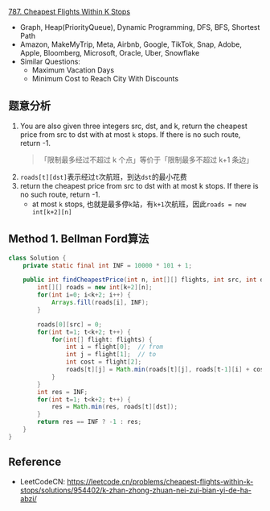 [787. Cheapest Flights Within K Stops](https://leetcode.com/problems/cheapest-flights-within-k-stops/description/)

* Graph, Heap(PriorityQueue), Dynamic Programming, DFS, BFS, Shortest Path
* Amazon, MakeMyTrip, Meta, Airbnb, Google, TikTok, Snap, Adobe, Apple, Bloomberg, Microsoft, Oracle, Uber, Snowflake
* Similar Questions:
  * Maximum Vacation Days
  * Minimum Cost to Reach City With Discounts


## 题意分析
1. You are also given three integers src, dst, and k, return the cheapest price from src to dst with at most `k` stops. If there is no such route, return -1.
    > 「限制最多经过不超过 k 个点」等价于「限制最多不超过 k+1 条边」
2. `roads[t][dst]`表示经过`t`次航班，到达`dst`的最小花费 
3. return the cheapest price from src to dst with at most k stops. If there is no such route, return -1.
   * at most `k` stops, 也就是最多停`k`站，有`k+1`次航班，因此`roads = new int[k+2][n]`


## Method 1. Bellman Ford算法
```java
class Solution {
    private static final int INF = 10000 * 101 + 1;

    public int findCheapestPrice(int n, int[][] flights, int src, int dst, int k) {
        int[][] roads = new int[k+2][n];
        for(int i=0; i<k+2; i++) {
            Arrays.fill(roads[i], INF);
        }

        roads[0][src] = 0;
        for(int t=1; t<k+2; t++) {
            for(int[] flight: flights) {
                int i = flight[0];  // from
                int j = flight[1];  // to
                int cost = flight[2];
                roads[t][j] = Math.min(roads[t][j], roads[t-1][i] + cost); 
            }
        }
        int res = INF;
        for(int t=1; t<k+2; t++) {
            res = Math.min(res, roads[t][dst]);
        }
        return res == INF ? -1 : res;
    }
}
```


## Reference
* LeetCodeCN: https://leetcode.cn/problems/cheapest-flights-within-k-stops/solutions/954402/k-zhan-zhong-zhuan-nei-zui-bian-yi-de-ha-abzi/
